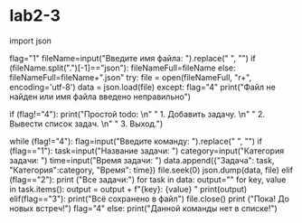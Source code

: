 # lab2-3
import json

flag="1"
fileName=input("Введите имя файла: ").replace(" ", "")
if (fileName.split(".")[-1]=="json"):
    fileNameFull=fileName
else:
    fileNameFull=fileName+".json"
try:
    file = open(fileNameFull, "r+", encoding='utf-8')
    data = json.load(file)
except:
    flag="4"
    print("Файл не найден или имя файла введено неправильно")

if (flag!="4"):
    print("Простой todo: \n"
          "  1. Добавить задачу. \n"
          "  2. Вывести список задач. \n"
          "  3. Выход.")

while (flag!="4"):
    flag=input("Введите команду: ").replace(" ", "")
    if (flag=="1"):
        task=input("Название задачи: ")
        category=input("Категория задачи: ")
        time=input("Время задачи: ")
        data.append({"Задача": task, "Категория":category, "Время": time})
        file.seek(0)
        json.dump(data, file)
    elif (flag=="2"):
        print ("Все задачи:")
        for task in data:
            output=""
            for key, value in task.items():
                output = output + f"{key}: {value} "
            print(output)
    elif(flag=="3"):
        print("Всё сохранено в файл")
        file.close()
        print ("Пока! До новых встреч!")
        flag="4"
    else:
        print("Данной команды нет в спиcке!")
